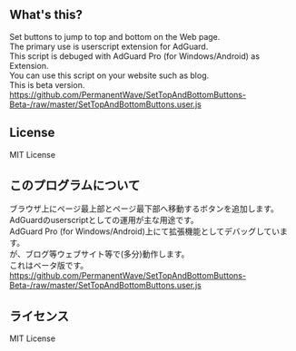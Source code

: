 ## What's this?
Set buttons to jump to top and bottom on the Web page.  
The primary use is userscript extension for AdGuard.  
This script is debuged with AdGuard Pro (for Windows/Android) as Extension.  
You can use this script on your website such as blog.  
This is beta version.  
https://github.com/PermanentWave/SetTopAndBottomButtons-Beta-/raw/master/SetTopAndBottomButtons.user.js

## License
MIT License  

## このプログラムについて
ブラウザ上にページ最上部とページ最下部へ移動するボタンを追加します。  
AdGuardのuserscriptとしての運用が主な用途です。  
AdGuard Pro (for Windows/Android)上にて拡張機能としてデバッグしています。  
が、ブログ等ウェブサイト等で(多分)動作します。  
これはベータ版です。  
https://github.com/PermanentWave/SetTopAndBottomButtons-Beta-/raw/master/SetTopAndBottomButtons.user.js

## ライセンス
MIT License  
